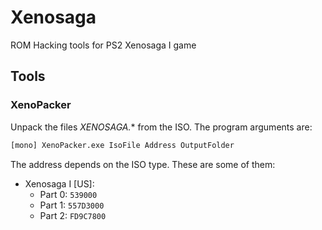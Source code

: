 # Xenosaga
ROM Hacking tools for PS2 Xenosaga I game

## Tools
### XenoPacker
Unpack the files *XENOSAGA.** from the ISO. The program arguments are:

```sh
[mono] XenoPacker.exe IsoFile Address OutputFolder
```

The address depends on the ISO type. These are some of them:
* Xenosaga I [US]:
    * Part 0: `539000`
    * Part 1: `557D3000`
    * Part 2: `FD9C7800`
